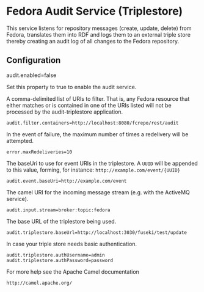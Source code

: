 # Fedora Audit Service (Triplestore)

This service listens for repository messages (create, update, delete) from Fedora, translates them into RDF and logs them to  an external triple store thereby creating an audit log of all changes to the Fedora repository.

## Configuration

   audit.enabled=false

Set this property to true to enable the audit service. 

A comma-delimited list of URIs to filter. That is, any Fedora resource that either
matches or is contained in one of the URIs listed will not be processed by the
audit-triplestore application.

    audit.filter.containers=http://localhost:8080/fcrepo/rest/audit

In the event of failure, the maximum number of times a redelivery will be attempted.

    error.maxRedeliveries=10

The baseUri to use for event URIs in the triplestore. A `UUID` will be appended
to this value, forming, for instance: `http://example.com/event/{UUID}`

    audit.event.baseUri=http://example.com/event

The camel URI for the incoming message stream (e.g. with the ActiveMQ service).

    audit.input.stream=broker:topic:fedora

The base URL of the triplestore being used.

    audit.triplestore.baseUrl=http://localhost:3030/fuseki/test/update

In case your triple store needs basic authentication.

    audit.triplestore.authUsername=admin
    audit.triplestore.authPassword=password

For more help see the Apache Camel documentation

    http://camel.apache.org/

